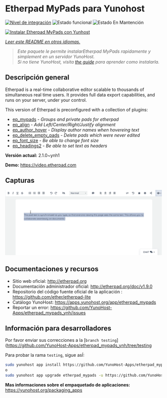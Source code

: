 <!--
Este archivo README esta generado automaticamente<https://github.com/YunoHost/apps/tree/master/tools/readme_generator>
No se debe editar a mano.
-->

# Etherpad MyPads para Yunohost

[![Nivel de integración](https://dash.yunohost.org/integration/etherpad_mypads.svg)](https://dash.yunohost.org/appci/app/etherpad_mypads) ![Estado funcional](https://ci-apps.yunohost.org/ci/badges/etherpad_mypads.status.svg) ![Estado En Mantención](https://ci-apps.yunohost.org/ci/badges/etherpad_mypads.maintain.svg)

[![Instalar Etherpad MyPads con Yunhost](https://install-app.yunohost.org/install-with-yunohost.svg)](https://install-app.yunohost.org/?app=etherpad_mypads)

*[Leer este README en otros idiomas.](./ALL_README.md)*

> *Este paquete le permite instalarEtherpad MyPads rapidamente y simplement en un servidor YunoHost.*  
> *Si no tiene YunoHost, visita [the guide](https://yunohost.org/install) para aprender como instalarla.*

## Descripción general

Etherpad is a real-time collaborative editor scalable to thousands of simultaneous real time users. It provides full data export capabilities, and runs on your server, under your control.

This version of Etherpad is preconfigured with a collection of plugins: 

- [ep_mypads](https://www.npmjs.com/package/ep_mypads) - *Groups and private pads for etherpad*
- [ep_align](https://www.npmjs.com/package/ep_align) - *Add Left/Center/Right/Justify alignment*
- [ep_author_hover](https://www.npmjs.com/package/ep_author_hover) - *Display author names when hovereing text*
- [ep_delete_empty_pads](https://www.npmjs.com/package/ep_delete_empty_pads) - *Delete pads which were never edited*
- [ep_font_size](https://www.npmjs.com/package/ep_font_size) - *Be able to change font size*
- [ep_headings2](https://www.npmjs.com/package/ep_headings2) - *Be able to set text as headers*



**Versión actual:** 2.1.0~ynh1

**Demo:** <https://video.etherpad.com>

## Capturas

![Captura de Etherpad MyPads](./doc/screenshots/etherpad_demo.gif)

## Documentaciones y recursos

- Sitio web oficial: <http://etherpad.org>
- Documentación administrador oficial: <http://etherpad.org/doc/v1.9.0>
- Repositorio del código fuente oficial de la aplicación : <https://github.com/ether/etherpad-lite>
- Catálogo YunoHost: <https://apps.yunohost.org/app/etherpad_mypads>
- Reportar un error: <https://github.com/YunoHost-Apps/etherpad_mypads_ynh/issues>

## Información para desarrolladores

Por favor enviar sus correcciones a la [`branch testing`](https://github.com/YunoHost-Apps/etherpad_mypads_ynh/tree/testing

Para probar la rama `testing`, sigue asÍ:

```bash
sudo yunohost app install https://github.com/YunoHost-Apps/etherpad_mypads_ynh/tree/testing --debug
o
sudo yunohost app upgrade etherpad_mypads -u https://github.com/YunoHost-Apps/etherpad_mypads_ynh/tree/testing --debug
```

**Mas informaciones sobre el empaquetado de aplicaciones:** <https://yunohost.org/packaging_apps>
